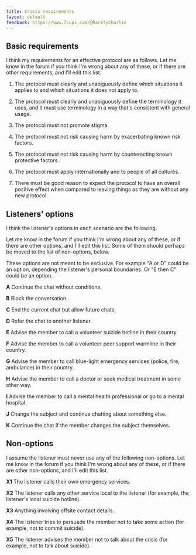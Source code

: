 ```yaml
---
title: Crisis requirements
layout: default
feedback: https://www.7cups.com/@RarelyCharlie
---
```

## Basic requirements

I think my requirements for an effective protocol are as follows. Let me know in the forum if you think I'm wrong about any of these, or if there are other requirements, and I'll edit this list.

1. The protocol must clearly and unabiguously define which situations it applies to and which situations it does not apply to.

2. The protocol must clearly and unabiguously define the terminology it uses, and it must use terminology in a way that's consistent with general usage.

3. The protocol must not promote stigma.

4. The protocol must not risk causing harm by exacerbating known risk factors.

5. The protocol must not risk causing harm by counteracting known protective factors.

6. The protocol must apply internationally and to people of all cultures.

7. There must be good reason to expect the protocol to have an overall positive effect when compared to leaving things as they are without any new protocol.

## Listeners' options

I think the listener's options in each scenario are the following.

Let me know in the forum if you think I'm wrong about any of these, or if there are other options, and I'll edit this list. Some of them should perhaps be moved to the list of non-options, below.

These options are not meant to be exclusive. For example "A or D" could be an option, depending the listener's personal boundaries. Or "E then C" could be an option.

**A** Continue the chat without conditions.

**B** Block the conversation.

**C** End the current chat but allow future chats.

**D** Refer the chat to another listener.

**E** Advise the member to call a volunteer suicide hotline in their country.

**F** Advise the member to call a volunteer peer support warmline in their country.

**G** Advise the member to call blue-light emergency services (police, fire, ambulance) in their country.

**H** Advise the member to call a doctor or seek medical treatment in some other way.

**I** Advise the member to call a mental health professional or go to a mental hospital.

**J** Change the subject and continue chatting about something else.

**K** Continue the chat if the member changes the subject themselves.

## Non-options

I assume the listener must never use any of the following non-options. Let me know in the forum if you think I'm wrong about any of these, or if there are other non-options, and I'll edit this list.

**X1** The listener calls their own emergency services.

**X2** The listener calls any other service local to the listener (for example, the listener's local suicide hotline).

**X3** Anything involving offsite contact details.

**X4** The listener tries to persuade the member not to take some action (for example, not to commit suicide).

**X5** The listener advises the member not to talk about the crisis (for example, not to talk about suicide).
